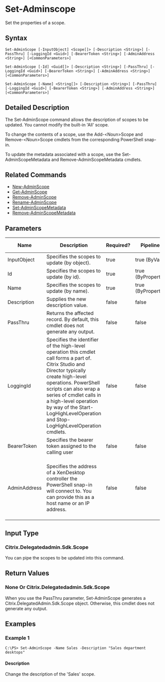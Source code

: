 ﻿
# Set-Adminscope
Set the properties of a scope.
## Syntax
```
Set-AdminScope [-InputObject] <Scope[]> [-Description <String>] [-PassThru] [-LoggingId <Guid>] [-BearerToken <String>] [-AdminAddress <String>] [<CommonParameters>]

Set-AdminScope [-Id] <Guid[]> [-Description <String>] [-PassThru] [-LoggingId <Guid>] [-BearerToken <String>] [-AdminAddress <String>] [<CommonParameters>]

Set-AdminScope [-Name] <String[]> [-Description <String>] [-PassThru] [-LoggingId <Guid>] [-BearerToken <String>] [-AdminAddress <String>] [<CommonParameters>]
```
## Detailed Description
The Set-AdminScope command allows the description of scopes to be updated. You cannot modify the built-in 'All' scope.

To change the contents of a scope, use the Add-&lt;Noun&gt;Scope and Remove-&lt;Noun&gt;Scope cmdlets from the corresponding PowerShell snap-in.

To update the metadata associated with a scope, use the Set-AdminScopeMetadata and Remove-AdminScopeMetadata cmdlets.


## Related Commands

* [New-AdminScope](../New-AdminScope/)
* [Get-AdminScope](../Get-AdminScope/)
* [Remove-AdminScope](../Remove-AdminScope/)
* [Rename-AdminScope](../Rename-AdminScope/)
* [Set-AdminScopeMetadata](../Set-AdminScopeMetadata/)
* [Remove-AdminScopeMetadata](../Remove-AdminScopeMetadata/)
## Parameters
| Name   | Description | Required? | Pipeline Input | Default Value |
| --- | --- | --- | --- | --- |
| InputObject | Specifies the scopes to update (by object). | true | true (ByValue) |  |
| Id | Specifies the scopes to update (by id). | true | true (ByPropertyName) |  |
| Name | Specifies the scopes to update (by name). | true | true (ByPropertyName) |  |
| Description | Supplies the new description value. | false | false |  |
| PassThru | Returns the affected record. By default, this cmdlet does not generate any output. | false | false | False |
| LoggingId | Specifies the identifier of the high-level operation this cmdlet call forms a part of. Citrix Studio and Director typically create high-level operations. PowerShell scripts can also wrap a series of cmdlet calls in a high-level operation by way of the Start-LogHighLevelOperation and Stop-LogHighLevelOperation cmdlets. | false | false |  |
| BearerToken | Specifies the bearer token assigned to the calling user | false | false |  |
| AdminAddress | Specifies the address of a XenDesktop controller the PowerShell snap-in will connect to. You can provide this as a host name or an IP address. | false | false | Localhost. Once a value is provided by any cmdlet, this value becomes the default. |

## Input Type

### Citrix.Delegatedadmin.Sdk.Scope
You can pipe the scopes to be updated into this command.
## Return Values

### None Or Citrix.Delegatedadmin.Sdk.Scope
When you use the PassThru parameter, Set-AdminScope generates a Citrix.DelegatedAdmin.Sdk.Scope object. Otherwise, this cmdlet does not generate any output.
## Examples

### Example 1
```
C:\PS> Set-AdminScope -Name Sales -Description "Sales department desktops"
```
#### Description
Change the description of the 'Sales' scope.
